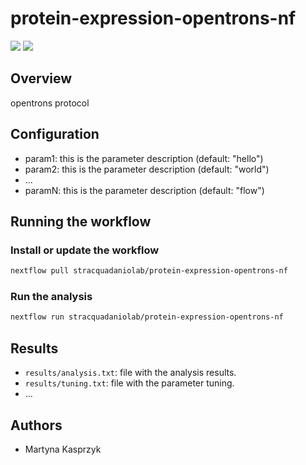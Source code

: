 # protein-expression-opentrons-nf

![](https://img.shields.io/badge/current_version-0.0.0-blue)
![](https://github.com/stracquadaniolab/protein-expression-opentrons-nf/workflows/build/badge.svg)
## Overview
opentrons protocol

## Configuration

- param1: this is the parameter description (default: "hello")
- param2: this is the parameter description (default: "world")
- ...
- paramN: this is the parameter description (default: "flow")

## Running the workflow

### Install or update the workflow

```bash
nextflow pull stracquadaniolab/protein-expression-opentrons-nf
```

### Run the analysis

```bash
nextflow run stracquadaniolab/protein-expression-opentrons-nf
```

## Results

- `results/analysis.txt`: file with the analysis results.
- `results/tuning.txt`: file with the parameter tuning.
- ...

## Authors

- Martyna Kasprzyk
